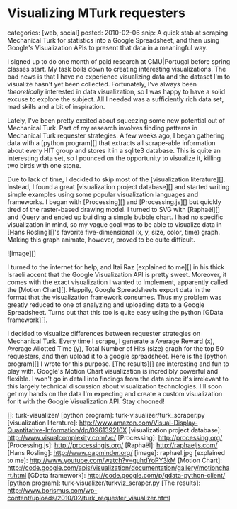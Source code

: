 Visualizing MTurk requesters
============================
categories: [web, social]
posted: 2010-02-06
snip: A quick stab at scraping Mechanical Turk for statistics into a Google Spreadsheet,
  and then using Google's Visualization APIs to present that data in a meaningful
  way.




I signed up to do one month of paid research at CMU|Portugal before
spring classes start. My task boils down to creating interesting
visualizations. The bad news is that I have no experience visualizing
data and the dataset I'm to visualize hasn't yet been collected.
Fortunately, I've always been *theoretically* interested in data
visualization, so I was happy to have a solid excuse to explore the
subject. All I needed was a sufficiently rich data set, mad skills and a
bit of inspiration.

Lately, I've been pretty excited about squeezing some new potential out
of Mechanical Turk. Part of my research involves finding patterns in
Mechanical Turk requester strategies. A few weeks ago, I began gathering
data with a [python program][] that extracts all scrape-able information
about every HIT group and stores it in a sqlite3 database. This is quite
an interesting data set, so I pounced on the opportunity to visualize
it, killing two birds with one stone.

Due to lack of time, I decided to skip most of the 
[visualization literature][]. Instead, I found a great 
[visualization project database][] and started writing simple examples
using some popular
visualization languages and frameworks. I began with [Processing][] and
[Processing.js][] but quickly tired of the raster-based drawing model. I
turned to SVG with [Raphaël][] and jQuery and ended up building a simple
bubble chart. I had no specific visualization in mind, so my vague goal
was to be able to visualize data in [Hans Rosling][]'s favorite
five-dimensional (x, y, size, color, time) graph. Making this graph
animate, however, proved to be quite difficult.

![image][] 

I turned to
the internet for help, and Itai Raz [explained to me][] in his thick
Israeli accent that the Google Visualization API is pretty sweet.
Moreover, it comes with the exact visualization I wanted to implement,
apparently called the [Motion Chart][]. Happily, Google Spreadsheets
export data in the format that the visualization framework consumes.
Thus my problem was greatly reduced to one of analyzing and uploading
data to a Google Spreadsheet. Turns out that this too is quite easy
using the python [GData framework][].

I decided to visualize differences between requester strategies on
Mechanical Turk. Every time I scrape, I generate a Average Reward (x),
Average Allotted Time (y), Total Number of Hits (size) graph for the top
50 requesters, and then upload it to a google spreadsheet. Here is the
[python program][] I wrote for this purpose. [The results][] are
interesting and fun to play with. Google's Motion Chart visualization is
incredibly powerful and flexible. I won't go in detail into findings
from the data since it's irrelevant to this largely technical discussion
about visualization technologies. I'll soon get my hands on the data I'm
expecting and create a custom visualization for it with the Google
Visualization API. Stay chooned!

  []: turk-visualizer/
  [python program]: turk-visualizer/turk_scraper.py
  [visualization literature]: http://www.amazon.com/Visual-Display-Quantitative-Information/dp/096139210X
  [visualization project database]: http://www.visualcomplexity.com/vc/
  [Processing]: http://processing.org/
  [Processing.js]: http://processingjs.org/
  [Raphaël]: http://raphaeljs.com/
  [Hans Rosling]: http://www.gapminder.org/
  [image]: raphael.jpg
  [explained to me]: http://www.youtube.com/watch?v=guhdYoPY3kM
  [Motion Chart]: http://code.google.com/apis/visualization/documentation/gallery/motionchart.html
  [GData framework]: http://code.google.com/p/gdata-python-client/
  [python program]: turk-visualizer/turkviz_scraper.py
  [The results]: http://www.borismus.com/wp-content/uploads/2010/02/turk_requester_visualizer.html

